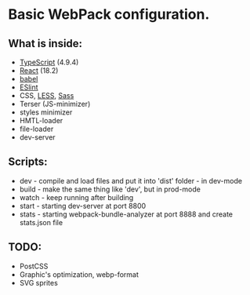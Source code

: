 # Basic WebPack configuration.

## What is inside:

- [TypeScript](https://www.typescriptlang.org/) (4.9.4)
- [React](https://reactjs.org/) (18.2)
- [babel](https://babeljs.io/)
- [ESlint](https://eslint.org/)
- CSS, [LESS](https://lesscss.org/), [Sass](https://sass-lang.com/)
- Terser (JS-minimizer)
- styles minimizer
- HMTL-loader
- file-loader
- dev-server

## Scripts:

- dev - compile and load files and put it into 'dist' folder - in dev-mode
- build - make the same thing like 'dev', but in prod-mode
- watch - keep running after building
- start - starting dev-server at port 8800
- stats - starting webpack-bundle-analyzer at port 8888 and create stats.json file

## TODO:

- PostCSS
- Graphic's optimization, webp-format
- SVG sprites
